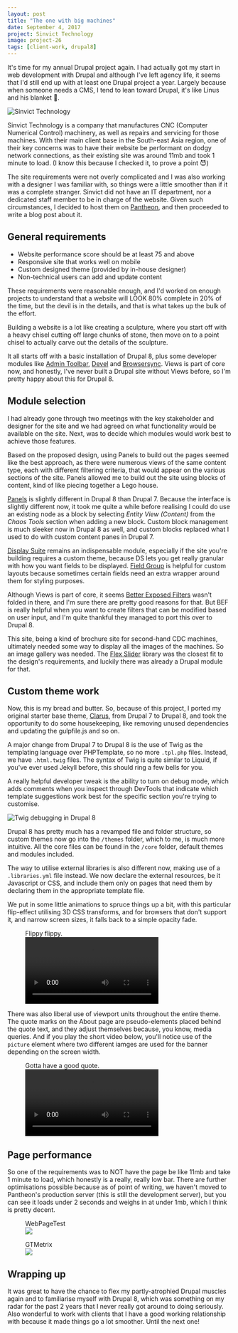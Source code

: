```yaml
---
layout: post
title: "The one with big machines"
date: September 4, 2017
project: Sinvict Technology
image: project-26
tags: [client-work, drupal8]
---
```

It's time for my annual Drupal project again. I had actually got my start in web development with Drupal and although I've left agency life, it seems that I'd still end up with at least one Drupal project a year. Largely because when someone needs a CMS, I tend to lean toward Drupal, it's like Linus and his blanket <span class="emoji" role="img" tabindex="0" aria-label="person shrugging">&#x1F937;</span>.

<img srcset="{{ site.url }}/assets/images/posts/sinvict/sinvict-480.jpg 480w, {{ site.url }}/assets/images/posts/sinvict/sinvict-640.jpg 640w, {{ site.url }}/assets/images/posts/sinvict/sinvict-960.jpg 960w, {{ site.url }}/assets/images/posts/sinvict/sinvict-1280.jpg 1280w" sizes="(max-width: 400px) 100vw, (max-width: 960px) 75vw, 640px" src="{{ site.url }}/assets/images/posts/sinvict/sinvict-640.jpg" alt="Sinvict Technology" />

Sinvict Technology is a company that manufactures CNC (Computer Numerical Control) machinery, as well as repairs and servicing for those machines. With their main client base in the South-east Asia region, one of their key concerns was to have their website be performant on dodgy network connections, as their existing site was around 11mb and took 1 minute to load. (I know this because I checked it, to prove a point <span class="emoji" role="img" tabindex="0" aria-label="smiling face with horns">&#x1F608;</span>)

The site requirements were not overly complicated and I was also working with a designer I was familiar with, so things were a little smoother than if it was a complete stranger. Sinvict did not have an IT department, nor a dedicated staff member to be in charge of the website. Given such circumstances, I decided to host them on [Pantheon](https://pantheon.io/), and then proceeded to write a blog post about it.

## General requirements

<ul>
  <li class="no-margin">Website performance score should be at least 75 and above</li>
  <li class="no-margin">Responsive site that works well on mobile</li>
  <li class="no-margin">Custom designed theme (provided by in-house designer)</li>
  <li>Non-technical users can add and update content</li>
</ul>

These requirements were reasonable enough, and I'd worked on enough projects to understand that a website will LOOK 80% complete in 20% of the time, but the devil is in the details, and that is what takes up the bulk of the effort. 

Building a website is a lot like creating a sculpture, where you start off with a heavy chisel cutting off large chunks of stone, then move on to a point chisel to actually carve out the details of the sculpture.

It all starts off with a basic installation of Drupal 8, plus some developer modules like [Admin Toolbar](https://www.drupal.org/project/admin_toolbar), [Devel](https://www.drupal.org/project/devel) and [Browsersync](https://www.drupal.org/project/browsersync). Views is part of core now, and honestly, I've never built a Drupal site without Views before, so I'm pretty happy about this for Drupal 8.

## Module selection

I had already gone through two meetings with the key stakeholder and designer for the site and we had agreed on what functionality would be available on the site. Next, was to decide which modules would work best to achieve those features.

Based on the proposed design, using Panels to build out the pages seemed like the best approach, as there were numerous views of the same content type, each with different filtering criteria, that would appear on the various sections of the site. Panels allowed me to build out the site using blocks of content, kind of like piecing together a Lego house.

[Panels](https://www.drupal.org/project/panels) is slightly different in Drupal 8 than Drupal 7. Because the interface is slightly different now, it took me quite a while before realising I could do use an existing node as a block by selecting *Entity View (Content)* from the *Chaos Tools* section when adding a new block. Custom block management is much sleeker now in Drupal 8 as well, and custom blocks replaced what I used to do with custom content panes in Drupal 7. 

[Display Suite](https://www.drupal.org/project/ds) remains an indispensable module, especially if the site you're building requires a custom theme, because DS lets you get really granular with how you want fields to be displayed. [Field Group](https://www.drupal.org/project/field_group) is helpful for custom layouts because sometimes certain fields need an extra wrapper around them for styling purposes.

Although Views is part of core, it seems [Better Exposed Filters](https://www.drupal.org/project/better_exposed_filters) wasn't folded in there, and I'm sure there are pretty good reasons for that. But BEF is really helpful when you want to create filters that can be modified based on user input, and I'm quite thankful they managed to port this over to Drupal 8.

This site, being a kind of brochure site for second-hand CDC machines, ultimately needed some way to display all the images of the machines. So an image gallery was needed. The [Flex Slider](https://www.drupal.org/project/flexslider) library was the closest fit to the design's requirements, and luckily there was already a Drupal module for that.

## Custom theme work

Now, this is my bread and butter. So, because of this project, I ported my original starter base theme, [Clarus](https://www.drupal.org/sandbox/hj_chen/2345293), from Drupal 7 to Drupal 8, and took the opportunity to do some housekeeping, like removing unused dependencies and updating the gulpfile.js and so on.

A major change from Drupal 7 to Drupal 8 is the use of Twig as the templating language over PHPTemplate, so no more `.tpl.php` files. Instead, we have `.html.twig` files. The syntax of Twig is quite similar to Liquid, if you've ever used Jekyll before, this should ring a few bells for you.

A really helpful developer tweak is the ability to turn on debug mode, which adds comments when you inspect through DevTools that indicate which template suggestions work best for the specific section you're trying to customise.

<img srcset="{{ site.url }}/assets/images/posts/sinvict/twig-debug-480.jpg 480w, {{ site.url }}/assets/images/posts/sinvict/twig-debug-640.jpg 640w, {{ site.url }}/assets/images/posts/sinvict/twig-debug-960.jpg 960w, {{ site.url }}/assets/images/posts/sinvict/twig-debug-1280.jpg 1280w" sizes="(max-width: 400px) 100vw, (max-width: 960px) 75vw, 640px" src="{{ site.url }}/assets/images/posts/sinvict/twig-debug-640.jpg" alt="Twig debugging in Drupal 8" />

Drupal 8 has pretty much has a revamped file and folder structure, so custom themes now go into the `/themes` folder, which to me, is much more intuitive. All the core files can be found in the `/core` folder, default themes and modules included. 

The way to utilise external libraries is also different now, making use of a `.libraries.yml` file instead. We now declare the external resources, be it Javascript or CSS, and include them only on pages that need them by declaring them in the appropriate template file.

We put in some little animations to spruce things up a bit, with this particular flip-effect utilising 3D CSS transforms, and for browsers that don't support it, and narrow screen sizes, it falls back to a simple opacity fade.

<figure>
    <figcaption>Flippy flippy.</figcaption>
    <video src="{{ site.url }}/assets/videos/flipper.mp4" controls></video>
</figure>

There was also liberal use of viewport units throughout the entire theme. The quote marks on the About page are pseudo-elements placed behind the quote text, and they adjust themselves because, you know, media queries. And if you play the short video below, you'll notice use of the `picture` element where two different iamges are used for the banner depending on the screen width.

<figure>
    <figcaption>Gotta have a good quote.</figcaption>
    <video src="{{ site.url }}/assets/videos/quotemarks.mp4" controls></video>
</figure>

## Page performance

So one of the requirements was to NOT have the page be like 11mb and take 1 minute to load, which honestly is a really, really low bar. There are further optimisations possible because as of point of writing, we haven't moved to Pantheon's production server (this is still the development server), but you can see it loads under 2 seconds and weighs in at under 1mb, which I think is pretty decent.

<div class="figure-wrapper">
    <figure class="multiple">
        <figcaption>WebPageTest</figcaption>
        <img src="{{ site.url }}/assets/images/posts/sinvict/perf.jpg" srcset="{{ site.url }}/assets/images/posts/sinvict/perf@2x.jpg 2x" />
    </figure>
    <figure class="multiple">
        <figcaption>GTMetrix</figcaption>
        <img src="{{ site.url }}/assets/images/posts/sinvict/perf2.jpg" srcset="{{ site.url }}/assets/images/posts/sinvict/perf2@2x.jpg 2x" />
    </figure>
</div>

## Wrapping up

It was great to have the chance to flex my partly-atrophied Drupal muscles again and to familiarise myself with Drupal 8, which was something on my radar for the past 2 years that I never really got around to doing seriously. Also wonderful to work with clients that I have a good working relationship with because it made things go a lot smoother. Until the next one!

